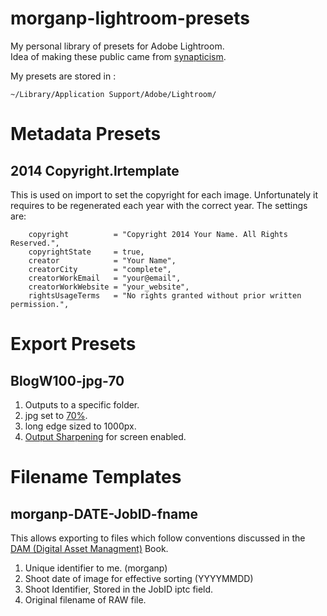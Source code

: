 morganp-lightroom-presets
=========================

My personal library of presets for Adobe Lightroom.   
Idea of making these public came from [synapticism](https://github.com/synapticism/synaptic-lightroom-presets).

My presets are stored in :

    ~/Library/Application Support/Adobe/Lightroom/

Metadata Presets
==

2014 Copyright.lrtemplate
--
This is used on import to set the copyright for each image. Unfortunately it requires to be regenerated each year with the correct year. The settings are:

		copyright          = "Copyright 2014 Your Name. All Rights Reserved.",
		copyrightState     = true,
		creator            = "Your Name",
		creatorCity        = "complete",
		creatorWorkEmail   = "your@email",
		creatorWorkWebsite = "your_website",
		rightsUsageTerms   = "No rights granted without prior written permission.",

Export Presets
==

BlogW100-jpg-70
--

1. Outputs to a specific folder.
2. jpg set to [70%][jef_jpg].
3. long edge sized to 1000px.
4. [Output Sharpening][3phasesharp] for screen enabled.

Filename Templates
==

morganp-DATE-JobID-fname
--

This allows exporting to files which follow conventions discussed in the [DAM (Digital Asset Managment)][dam] Book.

1. Unique identifier to me. (morganp)
2. Shoot date of image for effective sorting (YYYYMMDD)
3. Shoot Identifier, Stored in the JobID iptc field.
4. Original filename of RAW file.


[jef_jpg]: http://regex.info/blog/lightroom-goodies/jpeg-quality
[3phasesharp]: http://www.graphics.com/article-old/multipass-photoshop-sharpening-workflow
[dam]: https://www.amazon.co.uk/dp/0596523572?tag=morgue-21&camp=2902&creative=19466&linkCode=as4&creativeASIN=0596523572&adid=13SPKZJKBGHHH2HB82FN&
